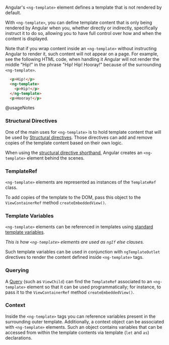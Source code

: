 Angular's `<ng-template>` element defines a template that is not rendered by default.

With `<ng-template>`, you can define template content that is only being rendered by Angular when you, whether directly or indirectly, specifically instruct it to do so, allowing you to have full control over how and when the content is displayed.

<div class="alter is-helpful">

  Note that if you wrap content inside an `<ng-template>` without instructing Angular to render it, such content will not appear on a page. For example, see the following HTML code, when handling it Angular will not render the middle "Hip!" in the phrase "Hip! Hip! Hooray!" because of the surrounding `<ng-template>`.

  ```html
    <p>Hip!</p>
    <ng-template>
      <p>Hip!</p>
    </ng-template>
    <p>Hooray!</p>
  ```

</div>


@usageNotes

### Structural Directives

One of the main uses for `<ng-template>` is to hold template content that will be used by [Structural directives](guide/structural-directives). Those directives can add and remove copies of the template content based on their own logic.

When using the [structural directive shorthand](guide/structural-directives#structural-directive-shorthand), Angular creates an `<ng-template>` element behind the scenes.

### TemplateRef

`<ng-template>` elements are represented as instances of the `TemplateRef` class.

To add copies of the template to the DOM, pass this object to the `ViewContainerRef` method `createEmbeddedView()`.

### Template Variables

`<ng-template>` elements can be referenced in templates using [standard template variables](guide/template-reference-variables#how-angular-assigns-values-to-template-variables).

*This is how `<ng-template>` elements are used as `ngIf` else clauses.*

Such template variables can be used in conjunction with `ngTemplateOutlet` directives to render the content defined inside `<ng-template>` tags.

### Querying

A [Query](api/core/Query) \(such as `ViewChild`\) can find the `TemplateRef` associated to an `<ng-template>` element so that it can be used programmatically; for instance, to pass it to the `ViewContainerRef` method `createEmbeddedView()`.

### Context

Inside the `<ng-template>` tags you can reference variables present in the surrounding outer template.
Additionally, a context object can be associated with `<ng-template>` elements.
Such an object contains variables that can be accessed from within the template contents via template \(`let` and `as`\) declarations.
